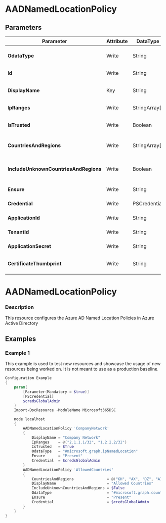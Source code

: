﻿# AADNamedLocationPolicy

## Parameters

| Parameter | Attribute | DataType | Description | Allowed Values |
| --- | --- | --- | --- | --- |
| **OdataType** | Write | String | Specifies the Odata Type of a Named Location object in Azure Active Directory |#microsoft.graph.countryNamedLocation, #microsoft.graph.ipNamedLocation|
| **Id** | Write | String | Specifies the ID of a Named Location in Azure Active Directory. ||
| **DisplayName** | Key | String | Specifies the Display Name of a Named Location in Azure Active Directory ||
| **IpRanges** | Write | StringArray[] | Specifies the IP ranges of the Named Location in Azure Active Directory ||
| **IsTrusted** | Write | Boolean | Specifies the isTrusted value for the Named Location in Azure Active Directory ||
| **CountriesAndRegions** | Write | StringArray[] | Specifies the countries and regions for the Named Location in Azure Active Directory ||
| **IncludeUnknownCountriesAndRegions** | Write | Boolean | Specifies the includeUnknownCountriesAndRegions value for the Named Location in Azure Active Directory ||
| **Ensure** | Write | String | Specify if the Azure AD Named Location should exist or not. |Present, Absent|
| **Credential** | Write | PSCredential | Credentials for the Microsoft Graph delegated permissions. ||
| **ApplicationId** | Write | String | Id of the Azure Active Directory application to authenticate with. ||
| **TenantId** | Write | String | Id of the Azure Active Directory tenant used for authentication. ||
| **ApplicationSecret** | Write | String | Secret of the Azure Active Directory application to authenticate with. ||
| **CertificateThumbprint** | Write | String | Thumbprint of the Azure Active Directory application's authentication certificate to use for authentication. ||

# AADNamedLocationPolicy

### Description

This resource configures the Azure AD Named Location Policies in Azure Active Directory

## Examples

### Example 1

This example is used to test new resources and showcase the usage of new resources being worked on.
It is not meant to use as a production baseline.

```powershell
Configuration Example
{
    param(
        [Parameter(Mandatory = $true)]
        [PSCredential]
        $credsGlobalAdmin
    )
    Import-DscResource -ModuleName Microsoft365DSC

    node localhost
    {
        AADNamedLocationPolicy 'CompanyNetwork'
        {
            DisplayName = "Company Network"
            IpRanges    = @("2.1.1.1/32", "1.2.2.2/32")
            IsTrusted   = $True
            OdataType   = "#microsoft.graph.ipNamedLocation"
            Ensure      = "Present"
            Credential  = $credsGlobalAdmin
        }
        AADNamedLocationPolicy 'AllowedCountries'
        {
            CountriesAndRegions               = @("GH", "AX", "DZ", "AI", "AM")
            DisplayName                       = "Allowed Countries"
            IncludeUnknownCountriesAndRegions = $False
            OdataType                         = "#microsoft.graph.countryNamedLocation"
            Ensure                            = "Present"
            Credential                        = $credsGlobalAdmin
        }
    }
}
```

